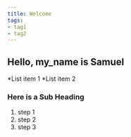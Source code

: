 ```yaml
---
title: Welcome
tags:
- tag1
- tag2
---
```


## Hello, my_name is Samuel

*List item 1
*List item 2



### Here is a Sub Heading

1. step 1
1. step 2
1. step 3